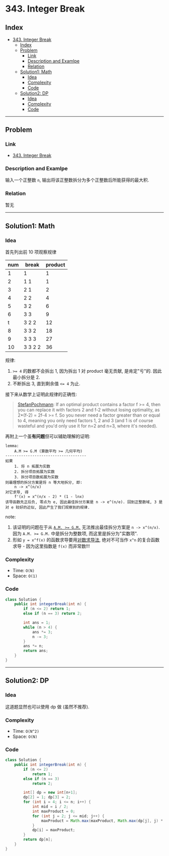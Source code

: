 # 343. Integer Break

## Index

- [343. Integer Break](#343-integer-break)
  - [Index](#index)
  - [Problem](#problem)
    - [Link](#link)
    - [Description and Examlpe](#description-and-examlpe)
    - [Relation](#relation)
  - [Solution1: Math](#solution1-math)
    - [Idea](#idea)
    - [Complexity](#complexity)
    - [Code](#code)
  - [Solution2: DP](#solution2-dp)
    - [Idea](#idea-1)
    - [Complexity](#complexity-1)
    - [Code](#code-1)

----

## Problem

### Link

- [343. Integer Break][1]

### Description and Examlpe

输入一个正整数 `n`, 输出将该正整数拆分为多个正整数后所能获得的最大积.

### Relation

暂无

----

## Solution1: Math

### Idea

首先列出前 10 项观察规律

num | break   | product
--- | ------- | -------
1   | 1       | 1
2   | 1 1     | 1
3   | 2 1     | 2
4   | 2 2     | 4
5   | 3 2     | 6
6   | 3 3     | 9
t   | 3 2 2   | 12
8   | 3 3 2   | 18
9   | 3 3 3   | 27
10  | 3 3 2 2 | 36

规律:

1. `>= 4` 的数都不会拆出 1, 因为拆出 1 对 product 毫无贡献, 是肯定"亏"的. 因此最小拆分是 2.
2. 不断拆出 3, 直到剩余值 `<= 4` 为止.

接下来从数学上证明此规律的正确性:

> [StefanPochmann][2]: If an optimal product contains a factor f >= 4, then you can replace it with factors 2 and f-2 without losing optimality, as 2*(f-2) = 2f-4 >= f. So you never need a factor greater than or equal to 4, meaning you only need factors 1, 2 and 3 (and 1 is of course wasteful and you'd only use it for n=2 and n=3, where it's needed).

再附上一个虽**有问题**但可以辅助理解的证明:

``` nohighlight
lemma:
    A.M >= G.M (算数平均 >= 几何平均)
------------------------------------
如果
    1. 将 n 拓展为实数
    2. 拆分项目拓展为实数
    3. 拆分项目数拓展为实数
则最理想的拆分方案是将 n 等大地拆分, 即:
    n -> x^(n/x)
对它求导, 得
    f'(x) = x^(n/x - 2) * (1 - lnx)
该导函数先正后负, 零点为 e, 因此最佳拆分方案是 n -> e^(n/e). 回到正整数域, 3 是对 e 较好的近似, 因此产生了我们观察到的规律.
```

note:

1. 该证明的问题在于从 [`A.M. >= G.M.`][3] 无法推出最佳拆分方案是 `n -> x^(n/x)`. 因为 `A.M. >= G.M.` 中是拆分为整数项, 而这里是拆分为"实数项".
2. 形如 `y = x^f(x)` 的函数求导要用[对数求导法][4], 绝对不可当作 `x^n` 的复合函数求导 - 因为这里指数是 `f(x)` 而非常数!!!

### Complexity

- Time: `O(N)`
- Space: `O(1)`

### Code

```java
class Solution {
    public int integerBreak(int n) {
        if (n <= 2) return 1;
        else if (n == 3) return 2;

        int ans = 1;
        while (n > 4) {
            ans *= 3;
            n -= 3;
        }
        ans *= n;
        return ans;
    }
}
```

----

## Solution2: DP

### Idea

这道题显然也可以使用 dp 做 (虽然不推荐).

### Complexity

- Time: `O(N^2)`
- Space: `O(N)`

### Code

```java
class Solution {
    public int integerBreak(int n) {
        if (n <= 2)
            return 1;
        else if (n == 3)
            return 2;

        int[] dp = new int[n+1];
        dp[2] = 1; dp[3] = 2;
        for (int i = 4; i <= n; i++) {
            int mid = i / 2;
            int maxProduct = 0;
            for (int j = 2; j <= mid; j++) {
                maxProduct = Math.max(maxProduct, Math.max(dp[j], j) * Math.max(dp[i-j], i-j));
            }
            dp[i] = maxProduct;
        }
        return dp[n];
    }
}
```

[1]: https://leetcode.com/problems/integer-break/
[2]: https://leetcode.com/problems/integer-break/discuss/80721/Why-factor-2-or-3-The-math-behind-this-problem./85320
[3]: https://en.wikipedia.org/wiki/Inequality_of_arithmetic_and_geometric_means
[4]: https://baike.baidu.com/item/%E5%AF%B9%E6%95%B0%E6%B1%82%E5%AF%BC%E6%B3%95
